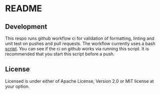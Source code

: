 # README

## Development

This respo runs github workflow ci for validation of formatting, linting and unit test 
on pushes and pull requests.
The workflow currently uses a bash [script](./ci_check.sh).
You can see if the ci on github works via running this script. It is recommended that you start this
script before a push.

## License
Licensed is under either of Apache License, Version 2.0 or MIT license at your option. 

